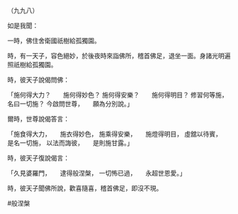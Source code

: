 （九九八）

如是我聞：

一時，佛住舍衛國祇樹給孤獨園。

時，有一天子，容色絕妙，於後夜時來詣佛所，稽首佛足，退坐一面。身諸光明遍照祇樹給孤獨園。

時，彼天子說偈問佛：

「施何得大力？　　施何得妙色？
施何得安樂？　　施何得明目？
修習何等施，　　名曰一切施？
今啟問世尊，　　願為分別說。」

爾時，世尊說偈答言：

「施食得大力，　　施衣得妙色，
施乘得安樂，　　施燈得明目，
虛舘以待賓，　　是名一切施，
以法而誨彼，　　是則施甘露。」

時，彼天子復說偈言：

「久見婆羅門，　　逮得般涅槃，
一切怖已過，　　永超世恩愛。」

時，彼天子聞佛所說，歡喜隨喜，稽首佛足，即沒不現。



#般涅槃
